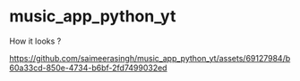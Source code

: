 # music_app_python_yt

How it looks ?


https://github.com/saimeerasingh/music_app_python_yt/assets/69127984/b60a33cd-850e-4734-b6bf-2fd7499032ed

